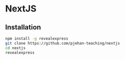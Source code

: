 # NextJS

## Installation

```bash
npm install -g revealexpress
git clone https://github.com/pjehan-teaching/nextjs
cd nextjs
revealexpress
```
